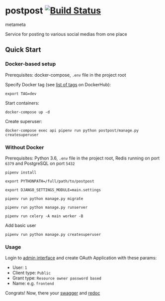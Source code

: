 # postpost [![Build Status](https://travis-ci.com/piterpy-meetup/postpost.svg?branch=develop)](https://travis-ci.com/piterpy-meetup/postpost)

metameta

Service for posting to various social medias from one place

## Quick Start

### Docker-based setup
Prerequisites: docker-compose, `.env` file in the project root

Specify Docker tag (see [list of tags](https://hub.docker.com/r/piterpy/postpost/tags) on DockerHub):

`export TAG=dev`

Start containers:

`docker-compose up -d`

Create superuser:

`docker-compose exec api pipenv run python postpost/manage.py createsuperuser`

### Without Docker
Prerequisites: Python 3.6, `.env` file in the project root, Redis running on port `6379` and PostgreSQL on port `5432`

`pipenv install`

`export PYTHONPATH=/full/path/to/postpost`

`export DJANGO_SETTINGS_MODULE=main.settings`

`pipenv run python manage.py migrate`

`pipenv run python manage.py runserver`

`pipenv run celery -A main worker -B`

Add basic user

`pipenv run python manage.py createsuperuser`

### Usage

Login to [admin interface](http://localhost:8000/admin/oauth2_provider/application/) and create OAuth Application with
these params:

 - User: `1`
 - Client type: `Public`
 - Grant type: `Resource owner password based`
 - Name: e.g. `frontend`

Congrats! Now, there your [swagger](http://localhost:8000/swagger) and [redoc](http://localhost:8000/redoc)

